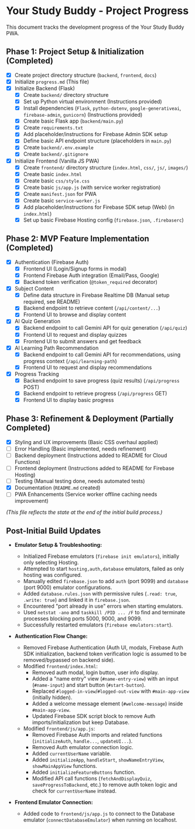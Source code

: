 # Your Study Buddy - Project Progress

This document tracks the development progress of the Your Study Buddy PWA.

## Phase 1: Project Setup & Initialization (Completed)

- [x] Create project directory structure (`backend`, `frontend`, `docs`)
- [x] Initialize `progress.md` (This file)
- [x] Initialize Backend (Flask)
    - [x] Create `backend/` directory structure
    - [x] Set up Python virtual environment (Instructions provided)
    - [x] Install dependencies (`Flask`, `python-dotenv`, `google-generativeai`, `firebase-admin`, `gunicorn`) (Instructions provided)
    - [x] Create basic Flask app (`backend/main.py`)
    - [x] Create `requirements.txt`
    - [x] Add placeholder/instructions for Firebase Admin SDK setup
    - [x] Define basic API endpoint structure (placeholders in `main.py`)
    - [x] Create `backend/.env.example`
    - [x] Create `backend/.gitignore`
- [x] Initialize Frontend (Vanilla JS PWA)
    - [x] Create `frontend/` directory structure (`index.html`, `css/`, `js/`, `images/`)
    - [x] Create basic `index.html`
    - [x] Create basic `css/style.css`
    - [x] Create basic `js/app.js` (with service worker registration)
    - [x] Create `manifest.json` for PWA
    - [x] Create basic `service-worker.js`
    - [x] Add placeholder/instructions for Firebase SDK setup (Web) (in `index.html`)
    - [x] Set up basic Firebase Hosting config (`firebase.json`, `.firebaserc`)

## Phase 2: MVP Feature Implementation (Completed)

- [x] Authentication (Firebase Auth)
    - [x] Frontend UI (Login/Signup forms in modal)
    - [x] Frontend Firebase Auth integration (Email/Pass, Google)
    - [x] Backend token verification (`@token_required` decorator)
- [x] Subject Content
    - [x] Define data structure in Firebase Realtime DB (Manual setup required, see README)
    - [x] Backend endpoint to retrieve content (`/api/content/...`)
    - [x] Frontend UI to browse and display content
- [x] AI Quiz Generation
    - [x] Backend endpoint to call Gemini API for quiz generation (`/api/quiz`)
    - [x] Frontend UI to request and display quizzes
    - [x] Frontend UI to submit answers and get feedback
- [x] AI Learning Path Recommendation
    - [x] Backend endpoint to call Gemini API for recommendations, using progress context (`/api/learning-path`)
    - [x] Frontend UI to request and display recommendations
- [x] Progress Tracking
    - [x] Backend endpoint to save progress (quiz results) (`/api/progress` POST)
    - [x] Backend endpoint to retrieve progress (`/api/progress` GET)
    - [x] Frontend UI to display basic progress

## Phase 3: Refinement & Deployment (Partially Completed)

- [x] Styling and UX improvements (Basic CSS overhaul applied)
- [ ] Error Handling (Basic implemented, needs refinement)
- [ ] Backend deployment (Instructions added to README for Cloud Functions)
- [ ] Frontend deployment (Instructions added to README for Firebase Hosting)
- [ ] Testing (Manual testing done, needs automated tests)
- [x] Documentation (`README.md` created)
- [ ] PWA Enhancements (Service worker offline caching needs improvement)

*(This file reflects the state at the end of the initial build process.)*

## Post-Initial Build Updates

- **Emulator Setup & Troubleshooting:**
    - Initialized Firebase emulators (`firebase init emulators`), initially only selecting Hosting.
    - Attempted to start `hosting,auth,database` emulators, failed as only hosting was configured.
    - Manually edited `firebase.json` to add `auth` (port 9099) and `database` (port 9000) emulator configurations.
    - Added `database.rules.json` with permissive rules (`.read: true`, `.write: true`) and linked it in `firebase.json`.
    - Encountered "port already in use" errors when starting emulators.
    - Used `netstat -ano` and `taskkill /PID ... /F` to find and terminate processes blocking ports 5000, 9000, and 9099.
    - Successfully restarted emulators (`firebase emulators:start`).

- **Authentication Flow Change:**
    - Removed Firebase Authentication (Auth UI, modals, Firebase Auth SDK initialization, backend token verification logic is assumed to be removed/bypassed on backend side).
    - Modified `frontend/index.html`:
        - Removed auth modal, login button, user info display.
        - Added a "name entry" view (`#name-entry-view`) with an input (`#name-input`) and start button (`#start-button`).
        - Replaced `#logged-in-view`/`#logged-out-view` with `#main-app-view` (initially hidden).
        - Added a welcome message element (`#welcome-message`) inside `#main-app-view`.
        - Updated Firebase SDK script block to remove Auth imports/initialization but keep Database.
    - Modified `frontend/js/app.js`:
        - Removed Firebase Auth imports and related functions (`initializeAuth`, `handle...`, `updateUI...`).
        - Removed Auth emulator connection logic.
        - Added `currentUserName` variable.
        - Added `initializeApp`, `handleStart`, `showNameEntryView`, `showMainAppView` functions.
        - Added `initializeFeatureButtons` function.
        - Modified API call functions (`fetchAndDisplayQuiz`, `saveProgressToBackend`, etc.) to remove auth token logic and check for `currentUserName` instead.

- **Frontend Emulator Connection:**
    - Added code to `frontend/js/app.js` to connect to the Database emulator (`connectDatabaseEmulator`) when running on localhost. 